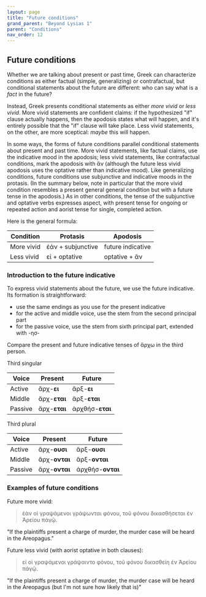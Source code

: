```yaml
---
layout: page
title: "Future conditions"
grand_parent: "Beyond Lysias 1"
parent: "Conditions"
nav_order: 12
---
```



## Future conditions 

Whether we are talking about present or past time, Greek can characterize conditions as either factual (simple, generalizing) or contrafactual, but conditional statements about the future are different: who can say what is a *fact* in the future?

Instead, Greek presents conditional statements as either *more vivid* or *less vivid*. More vivid statements are confident claims: if the hypothesized "if" clause actually happens, then the apodosis states what will happen, and it's entirely possible that the "if" clause will take place. Less vivid statements, on the other, are more sceptical: *maybe* this will happen.


In some ways, the forms of future conditions parallel conditional statements about present and past time. More vivid statements, like factual claims, use the indicative mood in the apodosis; less vivid statements, like contrafactual conditions, mark the apodosis with ἄν (although the future less vivid apodosis uses the optative rather than indicative mood). Like generalizing conditions, future conditions use subjunctive and indicative moods in the protasis. (In the summary below, note in particular that the more vivid condition resembles a present general general condition but with a future tense in the apodosis.)
As in other conditions, the tense of the subjunctive and optative verbs expresses aspect, with present tense for ongoing or repeated action and aorist tense for single, completed action.


Here is the general formula:

| Condition | Protasis | Apodosis |
| --- | --- | --- |
| More vivid | ἐάν + subjunctive | future indicative|
| Less vivid | εἰ + optative | optative  + ἄν  |






### Introduction to the future indicative

To express vivid statements about the future, we use the future indicative.  Its formation is straightforward:

- use the same endings as you use for the present indicative
- for the active and middle voice, use the stem from the second principal part
- for the passive voice, use the stem from sixth principal part, extended with -ησ- 


Compare the present and future indicative tenses of ἄρχω in the third person.


Third singular

| Voice | Present | Future |
| --- | ---  | --- | 
| Active | ἄρχ-**ει**  | ἄρξ-**ει** |
| Middle | ἄρχ-**εται** | ἄρξ-**εται** |
| Passive | ἄρχ-**εται** | ἀρχθήσ-**εται** | 


Third plural 

| Voice | Present | Future |
| --- | ---  | --- | 
| Active | ἄρχ-**ουσι**   | ἄρξ-**ουσι** |
| Middle | ἄρχ-**ονται** | ἄρξ-**ονται** |
| Passive | ἄρχ-**ονται** | ἀρχθήσ-**ονται** | 

### Examples of future conditions




Future more vivid:

> ἐὰν οἱ γραψάμενοι γράψωνται φόνου, τοῦ φόνου δικασθήσεται  ἐν Ἀρείου πάγῷ.

"If the plaintiffs present a charge of murder, the murder case will be heard in the Areopagus."





Future less vivid (with aorist optative in both clauses):

> εἰ οἱ γραψάμενοι γράψαιντο φόνου, τοῦ φόνου δικασθείη ἐν Ἀρείου πάγῷ.

"If the plaintiffs present a charge of murder, the murder case will be heard in the Areopagus (but I'm not sure how likely that is)"





